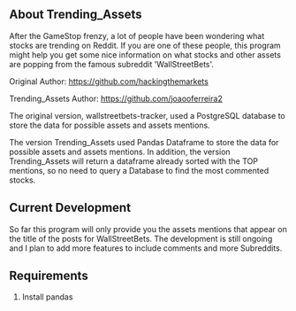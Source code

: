 ## About Trending_Assets 

After the GameStop frenzy, a lot of people have been wondering what stocks are trending on Reddit. If you are one of these people, this program might help you get some nice information on what stocks and other assets are popping from the famous subreddit 'WallStreetBets'.

Original Author: https://github.com/hackingthemarkets

Trending_Assets Author: https://github.com/joaooferreira2

The original version, wallstreetbets-tracker, used a PostgreSQL database to store the data for possible assets and assets mentions. 

The version Trending_Assets used Pandas Dataframe to store the data for possible assets and assets mentions. In addition, the version Trending_Assets will return a dataframe already sorted with the TOP mentions, so no need to query a Database to find the most commented stocks.

## Current Development ##

So far this program will only provide you the assets mentions that appear on the title of the posts for WallStreetBets. The development is still ongoing and I plan to add more features to include comments and more Subreddits.

## Requirements

1. Install pandas 
```pip install pandas</code>


